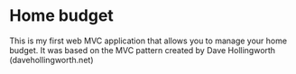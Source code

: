 # Home budget

This is my first web MVC application that allows you to manage your home budget. It was based on the MVC pattern created by Dave Hollingworth (davehollingworth.net)
